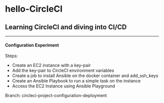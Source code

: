 # hello-CircleCI

## Learning CircleCI and diving into CI/CD

---

#### Configuration Experiment

Steps:

- Create an EC2 instance with a key-pair
- Add the key-pair to CircleCI environment variables
- Create a job to install Ansible on the docker container and add_ssh_keys
- Create an Ansible Playbook to run a simple task on the instance
- Access the EC2 Instance using Ansible Playground

Branch: circleci-project-configuration-deployment
